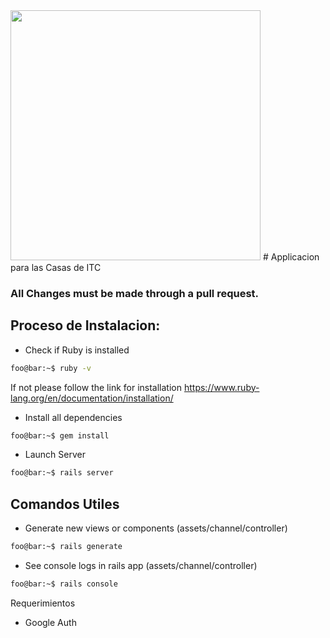 <img src="https://scontent.fntr3-1.fna.fbcdn.net/v/t31.0-8/10575427_694006604023207_5549527503211987777_o.jpg?_nc_cat=109&_nc_oc=AQnkm4dfC7IIWRZMbwEI92RLEDeD4TchoONCYokIvwt26bafM1U5g5rsbDjsVPx2iLY&_nc_ht=scontent.fntr3-1.fna&oh=476cc274e9b610790d6e08c84b75fca7&oe=5E0DA93D" width="400" height="400">
# Applicacion para las Casas de ITC

### All Changes must be made through a pull request.

## Proceso de Instalacion:
- Check if Ruby is installed
```bash
foo@bar:~$ ruby -v
```

If not please follow the link for installation 
https://www.ruby-lang.org/en/documentation/installation/

- Install all dependencies
```bash
foo@bar:~$ gem install
```

- Launch Server 
```bash
foo@bar:~$ rails server
``` 

## Comandos Utiles

- Generate new views or components (assets/channel/controller)
```bash 
foo@bar:~$ rails generate
```
- See console logs in rails app (assets/channel/controller)
```bash
foo@bar:~$ rails console
```

Requerimientos
- Google Auth



